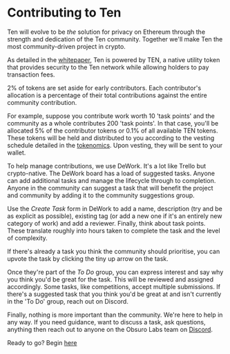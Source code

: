 ---
---
# Contributing to Ten

Ten will evolve to be *the* solution for privacy on Ethereum through the strength and dedication of the Ten community. Together we'll make Ten the most community-driven project in crypto.

As detailed in the [whitepaper](https://whitepaper.obscu.ro), Ten is powered by TEN, a native utility token that provides security to the Ten network while allowing holders to pay transaction fees.

2% of tokens are set aside for early contributors. Each contributor's allocation is a percentage of their total contributions against the entire community contribution.

For example, suppose you contribute work worth 10 'task points' and the community as a whole contributes 200 'task points'. In that case, you'll be allocated 5% of the contributor tokens or 0.1% of all available TEN tokens. These tokens will be held and distributed to you according to the vesting schedule detailed in the [tokenomics](https://github.com/ten-protocol/foundation/blob/main/token-utility-whitepaper.md). Upon vesting, they will be sent to your wallet.

To help manage contributions, we use DeWork. It's a lot like Trello but crypto-native. The DeWork board has a load of suggested tasks. Anyone can add additional tasks and manage the lifecycle through to completion. 
Anyone in the community can suggest a task that will benefit the project and community by adding it to the community suggestions group.
 
Use the _Create Task_ form in DeWork to add a name, description (try and be as explicit as possible), existing tag (or add a new one if it's an entirely new category of work) and add a reviewer. Finally, think about task points. These translate roughly into hours taken to complete the task and the level of complexity.

If there's already a task you think the community should prioritise, you can upvote the task by clicking the tiny up arrow on the task.
 
Once they're part of the _To Do_ group, you can express interest and say why you think you'd be great for the task. This will be reviewed and assigned accordingly.
Some tasks, like competitions, accept multiple submissions. If there's a suggested task that you think you'd be great at and isn't currently in the 'To Do' group, reach out on Discord.

Finally, nothing is more important than the community. We're here to help in any way. If you need guidance, want to discuss a task, ask questions, anything then reach out to anyone on the Obsuro Labs team on [Discord](https://discord.gg/7pkKv2Tyfn).

Ready to go? Begin [here](https://app.dework.xyz/o/ten-6jhKTFlgOKNhKW1sG9Pbpt/p/community-co-7bsAxi8yDlzjUc3BV4hKyg?inviteId=de008bf8-d8f0-4429-8433-7f4d575e89d8)

